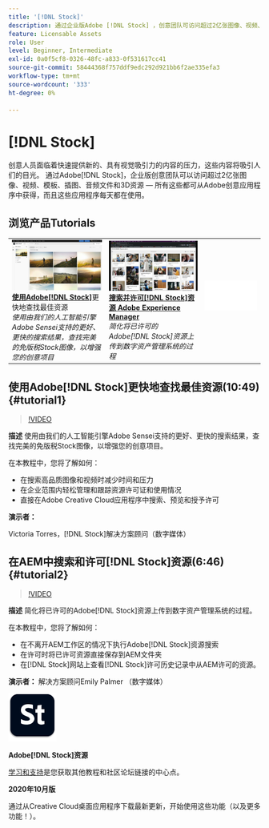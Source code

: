 ```yaml
---
title: '[!DNL Stock]'
description: 通过企业版Adobe [!DNL Stock] ，创意团队可访问超过2亿张图像、视频、模板、插图、音频文件和3D资源
feature: Licensable Assets
role: User
level: Beginner, Intermediate
exl-id: 0a0f5cf8-0326-48fc-a833-0f531617cc41
source-git-commit: 58444368f757ddf9edc292d921bb6f2ae335efa3
workflow-type: tm+mt
source-wordcount: '333'
ht-degree: 0%

---
```


# [!DNL Stock]

创意人员面临着快速提供新的、具有视觉吸引力的内容的压力，这些内容将吸引人们的目光。 通过Adobe[!DNL Stock]，企业版创意团队可以访问超过2亿张图像、视频、模板、插图、音频文件和3D资源 — 所有这些都可从Adobe创意应用程序中获得，而且这些应用程序每天都在使用。

## 浏览产品Tutorials

<table style="table-layout:fixed">
<tr>
 <td>
   <a href="stock.md#tutorial1">
      <img alt="利用Adobe更快地查找最佳资源 [!DNL Stock]" src="../assets/stock_torres_thumbnail.jpg" />
   </a>
    <div>
   <a href="stock.md#tutorial1"><strong>使用Adobe[!DNL Stock]</strong></a>更快地查找最佳资源
    </div>
    <em>使用由我们的人工智能引擎Adobe Sensei支持的更好、更快的搜索结果，查找完美的免版税Stock图像，以增强您的创意项目</em>
    <br>
  </td>
  <td>
   <a href="stock.md#tutorial2">
      <img alt="在AEM中搜索和许可[!DNL Stock]资源" src="../assets/stock_aemintegration_palmer_thumbnail.jpg" />
   </a>
    <div>
   <a href="stock.md#tutorial2"><strong>搜索并许可[!DNL Stock]资源 
Adobe Experience Manager</strong></a>
    </div>
    <em>简化将已许可的Adobe[!DNL Stock]资源上传到数字资产管理系统的过程</em>
    <br>
  </td>
  <td>
    <img alt="间隔物" src="../assets/Whitespacer.png" />
    <div>
    <br>
  </td>
</tr>
</table>

## 使用Adobe[!DNL Stock]更快地查找最佳资源(10:49) {#tutorial1}

>[!VIDEO](https://video.tv.adobe.com/v/326951?hidetitle=true)

**描述**
使用由我们的人工智能引擎Adobe Sensei支持的更好、更快的搜索结果，查找完美的免版税Stock图像，以增强您的创意项目。

在本教程中，您将了解如何：
* 在搜索高品质图像和视频时减少时间和压力
* 在企业范围内轻松管理和跟踪资源许可证和使用情况
* 直接在Adobe Creative Cloud应用程序中搜索、预览和授予许可

**演示者：**

Victoria Torres，[!DNL Stock]解决方案顾问（数字媒体）

## 在AEM中搜索和许可[!DNL Stock]资源(6:46) {#tutorial2}

>[!VIDEO](https://video.tv.adobe.com/v/326952?hidetitle=true)

**描述**
简化将已许可的Adobe[!DNL Stock]资源上传到数字资产管理系统的过程。

在本教程中，您将了解如何：
* 在不离开AEM工作区的情况下执行Adobe[!DNL Stock]资源搜索
* 在许可时将已许可资源直接保存到AEM文件夹
* 在[!DNL Stock]网站上查看[!DNL Stock]许可历史记录中从AEM许可的资源。

**演示者：**
解决方案顾问Emily Palmer （数字媒体）

![[!DNL Stock]徽标](../assets/st_appicon_96.png)

**Adobe[!DNL Stock]资源**

[学习和支持](https://helpx.adobe.com/cn/support/stock.html)是您获取其他教程和社区论坛链接的中心点。

**2020年10月版**

通过从Creative Cloud桌面应用程序下载最新更新，开始使用这些功能（以及更多功能！）。
